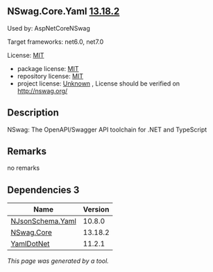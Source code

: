 NSwag.Core.Yaml [13.18.2](https://www.nuget.org/packages/NSwag.Core.Yaml/13.18.2)
--------------------

Used by: AspNetCoreNSwag

Target frameworks: net6.0, net7.0

License: [MIT](../../../../licenses/mit) 

- package license: [MIT](https://licenses.nuget.org/MIT) 
- repository license: [MIT](https://github.com/RicoSuter/NSwag.git) 
- project license: [Unknown](http://nswag.org/) , License should be verified on http://nswag.org/

Description
-----------
NSwag: The OpenAPI/Swagger API toolchain for .NET and TypeScript

Remarks
-----------
no remarks


Dependencies 3
-----------

|Name|Version|
|----------|:----|
|[NJsonSchema.Yaml](../../../../packages/nuget.org/njsonschema.yaml/10.8.0)|10.8.0|
|[NSwag.Core](../../../../packages/nuget.org/nswag.core/13.18.2)|13.18.2|
|[YamlDotNet](../../../../packages/nuget.org/yamldotnet/11.2.1)|11.2.1|

*This page was generated by a tool.*